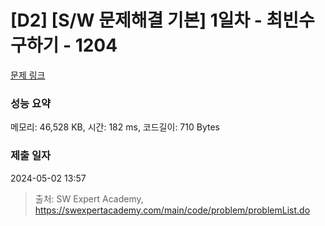 # [D2] [S/W 문제해결 기본] 1일차 - 최빈수 구하기 - 1204 

[문제 링크](https://swexpertacademy.com/main/code/problem/problemDetail.do?contestProbId=AV13zo1KAAACFAYh) 

### 성능 요약

메모리: 46,528 KB, 시간: 182 ms, 코드길이: 710 Bytes

### 제출 일자

2024-05-02 13:57



> 출처: SW Expert Academy, https://swexpertacademy.com/main/code/problem/problemList.do